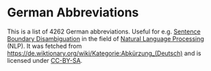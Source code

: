 # German Abbreviations

This is a list of 4262 German abbreviations. Useful for e.g. [Sentence Boundary Disambiguation](https://en.wikipedia.org/wiki/Sentence_boundary_disambiguation) in the field of [Natural Language Processing](https://en.wikipedia.org/wiki/Natural-language_processing) (NLP). It was fetched from <https://de.wiktionary.org/wiki/Kategorie:Abkürzung_(Deutsch)> and is licensed under [CC-BY-SA](https://en.wiktionary.org/wiki/Wiktionary:Text_of_Creative_Commons_Attribution-ShareAlike_3.0_Unported_License).
